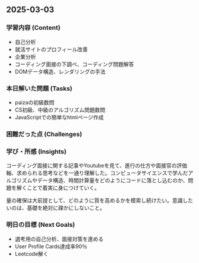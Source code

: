 ## 2025-03-03

### 学習内容 (Content)
- 自己分析
- 就活サイトのプロフィール改善
- 企業分析
- コーディング面接の下調べ、コーディング問題解答
- DOMデータ構造、レンダリングの手法

### 本日解いた問題 (Tasks)
- paizaの初級数問
- CS初級、中級のアルゴリズム問題数問
- JavaScriptでの簡単なhtmlページ作成

### 困難だった点 (Challenges)
### 学び・所感 (Insights)
コーディング面接に関する記事やYoutubeを見て、進行の仕方や面接官の評価軸、求められる思考などを一通り理解した。コンピュータサイエンスで学んだアルゴリズムやデータ構造、時間計算量をどのようにコードに落とし込むのか、問題を解くことで着実に身につけていく。

量の確保は大前提として、どのように質を高めるかを模索し続けたい。意識したいのは、基礎を絶対に疎かにしないこと。

### 明日の目標 (Next Goals)
- 選考用の自己分析、面接対策を進める
- User Profile Cards達成率90％
- Leetcode解く

